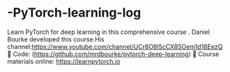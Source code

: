# -PyTorch-learning-log
Learn PyTorch for deep learning in this comprehensive course .
Daniel Bourke developed this course.His channel:https://www.youtube.com/channel/UCr8O8l5cCX85Oem1d18EezQ
🔗 Code: (https://github.com/mrdbourke/pytorch-deep-learning)
🔗 Course materials online: https://learnpytorch.io
